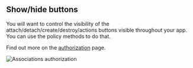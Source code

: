 ## Show/hide buttons

You will want to control the visibility of the attach/detach/create/destroy/actions buttons visible throughout your app. You can use the policy methods to do that.

Find out more on the [authorization](/2.0/authorization#associations) page.

<img :src="('/assets/img/associations/authorization.jpg')" alt="Associations authorization" class="border mb-4" />
